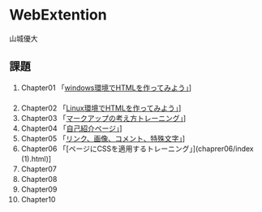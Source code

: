 # WebExtention
山城優大

## 課題
1. Chapter01 「[windows環境でHTMLを作ってみよう」](chapter01/ch-hirstht-win.html)]  　　　　　　　　　　　
2. Chapter02 「[Linux環境でHTMLを作ってみよう」](chapter02/firsthtml-linux.html)]  　　　　　　　　　　
3. Chapter03 「[マークアップの考え方トレーニング」](chapter03/ch-03-markuptag1.html)]  　　　　　　　　　
4. Chapter04 「[自己紹介ページ」](chapter04/ch04-markuptag1.html)]  　　　　　　　　　　　
5. Chapter05 「[リンク、画像、コメント、特殊文字」](chapter05/ch05-markuptag2.html)]　　　　　　　　　　　
6. Chapter06 「[ページにCSSを適用するトレーニング」](chaprer06/index (1).html)]　　　　　　　　　　　
7. Chapter07　　　　　　　　　　　
8. Chapter08　　　　　　　　　　　
9. Chapter09　　　　　　　　　　　
10. Chapter10　　　　　　　　　　　
